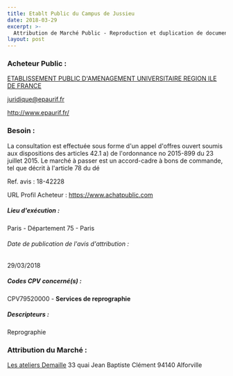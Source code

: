 ```yaml
---
title: Etablt Public du Campus de Jussieu
date: 2018-03-29
excerpt: >-
  Attribution de Marché Public - Reproduction et duplication de documents administratifs, techniques et de communication
layout: post
---
```


### Acheteur Public : 
<a href="/acheteur-32/siren-180092058"> ETABLISSEMENT PUBLIC D'AMENAGEMENT UNIVERSITAIRE REGION ILE DE FRANCE</a><br/>



juridique@epaurif.fr


http://www.epaurif.fr/
### Besoin :

La consultation est effectuée sous forme d'un appel d'offres ouvert soumis aux dispositions des articles 42.1 a) de l'ordonnance no 2015-899 du 23 juillet 2015. Le marché à passer est un accord-cadre à bons de commande, tel que décrit à l'article 78 du dé

Ref. avis : 18-42228

URL Profil Acheteur : https://www.achatpublic.com

##### Lieu d'exécution :

Paris - Département 75 - Paris

###### Date de publication de l'avis d'attribution : 
29/03/2018

##### Codes CPV concerné(s) :
CPV79520000 - **Services de reprographie** <br/>

##### Descripteurs :
Reprographie <br/>

### Attribution du Marché :
<a href="/entreprise-253/siren-303753404"> Les ateliers Demaille</a>    33 quai Jean Baptiste Clément 94140 Alforville <br/>
